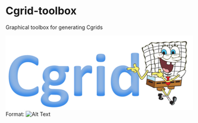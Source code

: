 # Cgrid-toolbox
Graphical toolbox for generating Cgrids

![GitHub Logo](/images/tekst_logo.tif)
Format: ![Alt Text](url)
